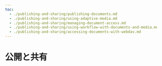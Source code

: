 ```yaml
---
toc:
  - ./publishing-and-sharing/publishing-documents.md
  - ./publishing-and-sharing/using-adaptive-media.md
  - ./publishing-and-sharing/managing-document-access.md
  - ./publishing-and-sharing/using-workflow-with-documents-and-media.md
  - ./publishing-and-sharing/accessing-documents-with-webdav.md
---
```

# 公開と共有
